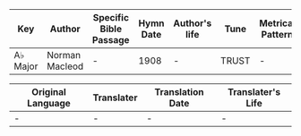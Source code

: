Key | Author   | Specific Bible Passage     |Hymn Date |Author's life |Tune |Metrical Pattern   |Composer/Source
-- | --------- | ---------------------------|----------|--------------|-----|-------------------|-------------  
A♭ Major |Norman Macleod |- |1908 |- |TRUST |- |A. S. Sullivan

Original Language | Translater | Translation Date   | Translater's Life  
----------------- | --------- | --------------------|-------------     
\- |- |- |-

